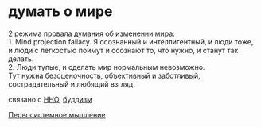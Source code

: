 # думать о мире
2 режима провала думания [об изменении мира](%D1%87%D1%82%D0%BE%20%D0%BC%D0%B5%D1%88%D0%B0%D0%B5%D1%82%20%D0%BF%D1%80%D0%BE%D1%86%D0%B2%D0%B5%D1%82%D0%B0%D0%BD%D0%B8%D1%8E):  
1\. Mind projection fallacy. Я осознанный и интеллигентный, и люди тоже, и люди с легкостью поймут и осознают то, что нужно, и станут так делать.  
2\. Люди тупые, и сделать мир нормальным невозможно.  
Тут нужна безоценочность, объективный и заботливый, сострадательный и любящий взгляд.

связано с [ННО](zettelkasten/%D0%B0%D0%BD%D0%B8%D1%87%D1%87%D0%B0/%D0%A3%D1%81%D1%82%D0%B0%D0%BD%D0%BE%D0%B2%D0%BA%D0%B0%20%D0%BD%D0%B0%20%D1%80%D0%BE%D1%81%D1%82/%D0%A3%D0%B1%D0%B5%D0%B6%D0%B4%D0%B5%D0%BD%D0%B8%D1%8F%20%D0%B4%D0%BE%D0%BB%D0%B6%D0%BD%D1%8B%20%D0%BE%D0%BA%D1%83%D0%BF%D0%B0%D1%82%D1%8C%D1%81%D1%8F/%D0%9D%D0%9D%D0%9E), [буддизм](%D0%B1%D1%83%D0%B4%D0%B4%D0%B8%D0%B7%D0%BC)

[Первосистемное мышление](%D0%9F%D0%B5%D1%80%D0%B2%D0%BE%D1%81%D0%B8%D1%81%D1%82%D0%B5%D0%BC%D0%BD%D0%BE%D0%B5%20%D0%BC%D1%8B%D1%88%D0%BB%D0%B5%D0%BD%D0%B8%D0%B5)